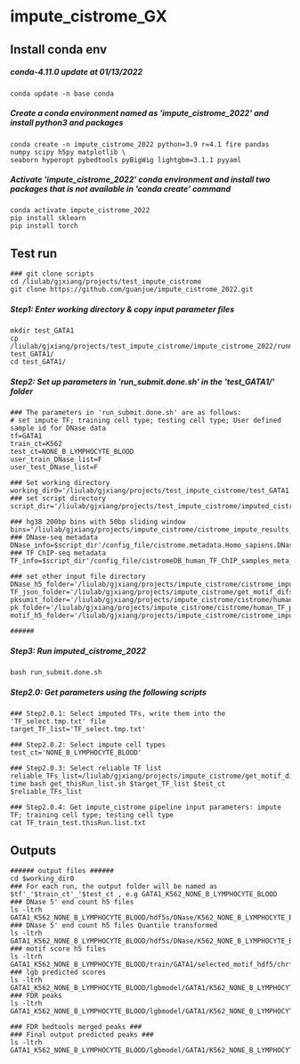 # impute_cistrome_GX

## Install conda env
##### conda-4.11.0 update at 01/13/2022
```
conda update -n base conda
```

##### Create a conda environment named as 'impute_cistrome_2022' and install python3 and packages
```
conda create -n impute_cistrome_2022 python=3.9 r=4.1 fire pandas numpy scipy h5py matplotlib \
seaborn hyperopt pybedtools pyBigWig lightgbm=3.1.1 pyyaml
```

##### Activate 'impute_cistrome_2022' conda environment and install two packages that is not available in 'conda create' command
```
conda activate impute_cistrome_2022
pip install sklearn
pip install torch
```


## Test run
```
### git clone scripts
cd /liulab/gjxiang/projects/test_impute_cistrome
git clone https://github.com/guanjue/impute_cistrome_2022.git
```

##### Step1: Enter working directory & copy input parameter files
```
mkdir test_GATA1
cp /liulab/gjxiang/projects/test_impute_cistrome/impute_cistrome_2022/runme/* test_GATA1/
cd test_GATA1/
```

##### Step2: Set up parameters in 'run_submit.done.sh' in the 'test_GATA1/' folder ###
```
### The parameters in 'run_submit.done.sh' are as follows:
# set impute TF; training cell type; testing cell type; User defined sample id for DNase data
tf=GATA1
train_ct=K562
test_ct=NONE_B_LYMPHOCYTE_BLOOD
user_train_DNase_list=F
user_test_DNase_list=F

### Set working directory
working_dir0='/liulab/gjxiang/projects/test_impute_cistrome/test_GATA1'
### set script directory
script_dir='/liulab/gjxiang/projects/test_impute_cistrome/imputed_cistrome_2022'

### hg38 200bp bins with 50bp sliding window
bins='/liulab/gjxiang/projects/impute_cistrome/cistrome_impute_results_human/hg38.200_50slide.bins.bed'
### DNase-seq metadata
DNase_info=$script_dir'/config_file/cistrome.metadata.Homo_sapiens.DNase.withheader.txt'
### TF ChIP-seq metadata
TF_info=$script_dir'/config_file/cistromeDB_human_TF_ChIP_samples_meta_info_peaks_2000_motifs_enrichment_FRiP_0.01_UDHS_0.7.xls'

### set other input file directory
DNase_h5_folder='/liulab/gjxiang/projects/impute_cistrome/cistrome_impute_results_human/hdf5s/DNase'
TF_json_folder='/liulab/gjxiang/projects/impute_cistrome/get_motif_difscore/TFs'
pksumit_folder='/liulab/gjxiang/projects/impute_cistrome/cistrome/human_TF_summits/'
pk_folder='/liulab/gjxiang/projects/impute_cistrome/cistrome/human_TF_peaks/'
motif_h5_folder='/liulab/gjxiang/projects/impute_cistrome/cistrome_impute_results_human/hdf5s/motif'

######
```

##### Step3: Run imputed_cistrome_2022
```
bash run_submit.done.sh
```

##### Step2.0: Get parameters using the following scripts
```
### Step2.0.1: Select imputed TFs, write them into the 'TF_select.tmp.txt' file
target_TF_list='TF_select.tmp.txt'

### Step2.0.2: Select impute cell types
test_ct='NONE_B_LYMPHOCYTE_BLOOD'

### Step2.0.3: Select reliable TF list
reliable_TFs_list=/liulab/gjxiang/projects/impute_cistrome/get_motif_difscore/reliable_TFs.txt
time bash get_thisRun_list.sh $target_TF_list $test_ct $reliable_TFs_list

### Step2.0.4: Get impute_cistrome pipeline input parameters: impute TF; training cell type; testing cell type
cat TF_train_test.thisRun.list.txt

```

## Outputs
```
###### output files ######
cd $working_dir0
### For each run, the output folder will be named as $tf'_'$train_ct'_'$test_ct , e.g GATA1_K562_NONE_B_LYMPHOCYTE_BLOOD
### DNase 5' end count h5 files
ls -ltrh GATA1_K562_NONE_B_LYMPHOCYTE_BLOOD/hdf5s/DNase/K562_NONE_B_LYMPHOCYTE_BLOOD/DNASE_bam_5_mer_variable_bp_all_samples_lightGBM_chr*_all_cell_types.h5
### DNase 5' end count h5 files Quantile transformed
ls -ltrh GATA1_K562_NONE_B_LYMPHOCYTE_BLOOD/hdf5s/DNase/K562_NONE_B_LYMPHOCYTE_BLOOD/DNASE_bam_5_mer_variable_bp_all_samples_lightGBM_chr*_all_cell_types.QT.ave.h5
### motif score h5 files
ls -ltrh GATA1_K562_NONE_B_LYMPHOCYTE_BLOOD/train/GATA1/selected_motif_hdf5/chr*_motif_features_lightGBM.h5
### lgb predicted scores
ls -ltrh GATA1_K562_NONE_B_LYMPHOCYTE_BLOOD/lgbmodel/GATA1/K562_NONE_B_LYMPHOCYTE_BLOOD/predict.GATA1.bed
### FDR peaks
ls -ltrh GATA1_K562_NONE_B_LYMPHOCYTE_BLOOD/lgbmodel/GATA1/K562_NONE_B_LYMPHOCYTE_BLOOD/predict.GATA1.fdr.bed

### FDR bedtools merged peaks ###
### Final output predicted peaks ###
ls -ltrh GATA1_K562_NONE_B_LYMPHOCYTE_BLOOD/lgbmodel/GATA1/K562_NONE_B_LYMPHOCYTE_BLOOD/predict.GATA1.fdr.topPK.done.bed

```



